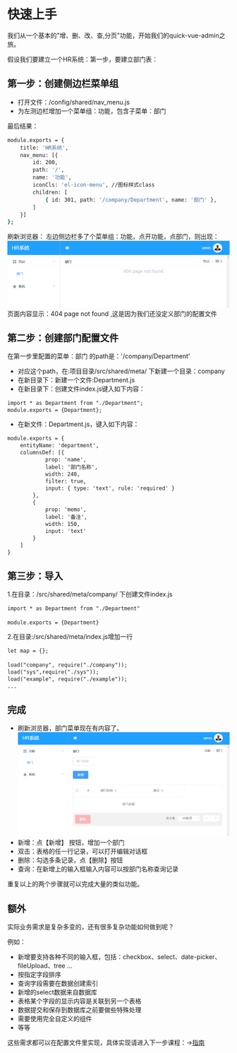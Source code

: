 # 快速上手

  我们从一个基本的"增、删、改、查,分页"功能，开始我们的quick-vue-admin之旅。

  假设我们要建立一个HR系统：第一步，要建立部门表：
  
 
  ## 第一步：创建侧边栏菜单组

   - 打开文件：/config/shared/nav_menu.js
   - 为左测边栏增加一个菜单组：功能，包含子菜单：部门

   最后结果：
```bash
module.exports = {
    title: 'HR系统',
    nav_menu: [{
        id: 200,
        path: '/',
        name: '功能',
        iconCls: 'el-icon-menu', //图标样式class       
        children: [
            { id: 301, path: '/company/Department', name: '部门' },
        ]
    }]
};
```
刷新浏览器：
左边侧边栏多了个菜单组：功能，点开功能，点部门，则出现：
![](/dep.png)
页面内容显示：404 page not found ,这是因为我们还没定义部门的配置文件
## 第二步：创建部门配置文件
 在第一步里配置的菜单：部门 的path是：'/company/Department'
 - 对应这个path，在:项目目录/src/shared/meta/ 下新建一个目录：company
 - 在新目录下：新建一个文件:Department.js
 - 在新目录下：创建文件index.js键入如下内容：
```js{5}
import * as Department from "./Department";
module.exports = {Department};
```
 - 在新文件：Department.js，键入如下内容：
```js{5}
module.exports = {
    entityName: 'department',
    columnsDef: [{
            prop: 'name',
            label: '部门名称',
            width: 240,
            filter: true,
            input: { type: 'text', rule: 'required' }
        },
        {
            prop: 'memo',
            label: '备注',
            width: 150,
            input: 'text'
        }
    ]
}
```
## 第三步：导入
1.在目录：/src/shared/meta/company/ 下创建文件index.js

```js{5}
import * as Department from "./Department"

module.exports = {Department}
```
2.在目录:/src/shared/meta/index.js增加一行

```js{5}
let map = {};

load("company", require("./company"));
load("sys",require("./sys"));
load("example", require("./example"));
...
```
## 完成
- 刷新浏览器，部门菜单现在有内容了。
![](/depok.png)
- 新增：点【新增】 按钮，增加一个部门
- 双击：表格的任一行记录，可以打开编辑对话框
- 删除：勾选多条记录，点【删除】按钮
- 查询：在新增上的输入框输入内容可以按部门名称查询记录

重复以上的两个步骤就可以完成大量的类似功能。


## 额外
 实际业务需求是复杂多变的，还有很多复杂功能如何做到呢？ 

例如：
- 新增要支持各种不同的输入框，包括：checkbox、select、date-picker、fileUpload、tree ...
- 按指定字段排序
- 查询字段需要在数据创建索引
- 新增的select数据来自数据库
- 表格某个字段的显示内容是关联到另一个表格
- 数据提交和保存到数据库之前要做些特殊处理
- 需要使用完全自定义的组件
- 等等

这些需求都可以在配置文件里实现，具体实现请进入下一步课程：→[指南](/guide/title.md)
